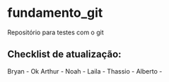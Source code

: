 # fundamento_git
Repositório para testes com o git

## Checklist de atualização: 

Bryan - Ok
Arthur - 
Noah - 
Laila - 
Thassio - 
Alberto - 
